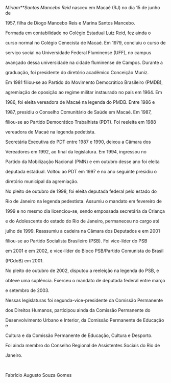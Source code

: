 

 



*Miriam**Santos Mancebo Reid* nasceu em Macaé (RJ) no dia 15 de junho de

1957, filha de Diogo Mancebo Reis e Marina Santos Mancebo.



Formada em contabilidade no Colégio Estadual Luiz Reid, fez ainda o

curso normal no Colégio Cenecista de Macaé. Em 1979, concluiu o curso de

serviço social na Universidade Federal Fluminense (UFF), no campus

avançado dessa universidade na cidade fluminense de Campos. Durante a

graduação, foi presidente do diretório acadêmico Conceição Muniz.



Em 1981 filiou-se ao Partido do Movimento Democrático Brasileiro (PMDB),

agremiação de oposição ao regime militar instaurado no país em 1964. Em

1986, foi eleita vereadora de Macaé na legenda do PMDB. Entre 1986 e

1987, presidiu o Conselho Comunitário de Saúde em Macaé. Em 1987,

filiou-se ao Partido Democrático Trabalhista (PDT). Foi reeleita em 1988

vereadora de Macaé na legenda pedetista.



Secretária Executiva do PDT entre 1987 e 1990, deixou a Câmara dos

Vereadores em 1992, ao final da legislatura. Em 1994, ingressou no

Partido da Mobilização Nacional (PMN) e em outubro desse ano foi eleita

deputada estadual. Voltou ao PDT em 1997 e no ano seguinte presidiu o

diretório municipal da agremiação.



No pleito de outubro de 1998, foi eleita deputada federal pelo estado do

Rio de Janeiro na legenda pedestista. Assumiu o mandato em fevereiro de

1999 e no mesmo dia licenciou-se, sendo empossada secretária da Criança

e do Adolescente do estado do Rio de Janeiro, permaneceu no cargo até

julho de 1999. Reassumiu a cadeira na Câmara dos Deputados e em 2001

filiou-se ao Partido Socialista Brasileiro (PSB). Foi vice-líder do PSB

em 2001 e em 2002, e vice-líder do Bloco PSB/Partido Comunista do Brasil

(PCdoB) em 2001.



No pleito de outubro de 2002, disputou a reeleição na legenda do PSB, e

obteve uma suplência. Exerceu o mandato de deputada federal entre março

e setembro de 2003.



Nessas legislaturas foi segunda-vice-presidente da Comissão Permanente

dos Direitos Humanos, participou ainda da Comissão Permanente do

Desenvolvimento Urbano e Interior, da Comissão Permanente de Educação e

Cultura e da Comissão Permanente de Educação, Cultura e Desporto.



Foi ainda membro do Conselho Regional de Assistentes Sociais do Rio de

Janeiro.



 



Fabrício Augusto Souza Gomes



 



 



